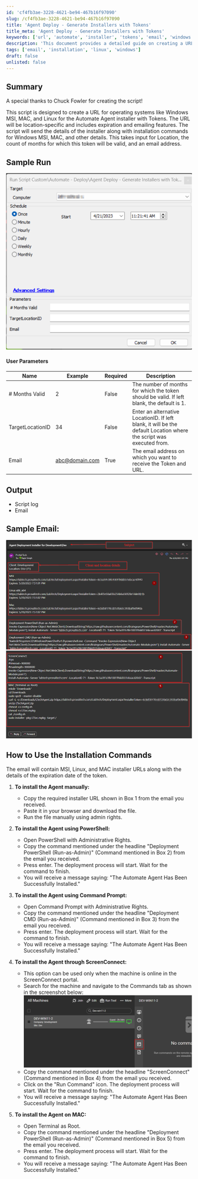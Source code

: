 ```yaml
---
id: 'cf4fb3ae-3228-4621-be94-467b16f97090'
slug: /cf4fb3ae-3228-4621-be94-467b16f97090
title: 'Agent Deploy - Generate Installers with Tokens'
title_meta: 'Agent Deploy - Generate Installers with Tokens'
keywords: ['url', 'automate', 'installer', 'tokens', 'email', 'windows', 'mac', 'linux']
description: 'This document provides a detailed guide on creating a URL for the Automate Agent installer for various operating systems, including Windows MSI, MAC, and Linux. It includes user parameters, output details, and installation commands for each platform, along with a sample run and email outputs.'
tags: ['email', 'installation', 'linux', 'windows']
draft: false
unlisted: false
---
```


## Summary

A special thanks to Chuck Fowler for creating the script!

This script is designed to create a URL for operating systems like Windows MSI, MAC, and Linux for the Automate Agent installer with Tokens. The URL will be location-specific and includes expiration and emailing features. The script will send the details of the installer along with installation commands for Windows MSI, MAC, and other details. This takes input for Location, the count of months for which this token will be valid, and an email address.

## Sample Run

![Sample Run](../../../static/img/docs/cf4fb3ae-3228-4621-be94-467b16f97090/image_1.png)

#### User Parameters

| Name               | Example                          | Required | Description                                                                                   |
|--------------------|----------------------------------|----------|-----------------------------------------------------------------------------------------------|
| # Months Valid     | 2                                | False    | The number of months for which the token should be valid. If left blank, the default is 1.  |
| TargetLocationID   | 34                               | False    | Enter an alternative LocationID. If left blank, it will be the default Location where the script was executed from. |
| Email              | [abc@domain.com](mailto:abc@domain.com) | True     | The email address on which you want to receive the Token and URL.                            |

## Output

- Script log
- Email

## Sample Email:

![Sample Email 1](../../../static/img/docs/cf4fb3ae-3228-4621-be94-467b16f97090/image_2.png)
![Sample Email 2](../../../static/img/docs/cf4fb3ae-3228-4621-be94-467b16f97090/image_3.png)

## How to Use the Installation Commands

The email will contain MSI, Linux, and MAC installer URLs along with the details of the expiration date of the token.

1. **To install the Agent manually:**
   - Copy the required installer URL shown in Box 1 from the email you received.
   - Paste it in your browser and download the file.
   - Run the file manually using admin rights.

2. **To install the Agent using PowerShell:**
   - Open PowerShell with Administrative Rights.
   - Copy the command mentioned under the headline "Deployment PowerShell (Run-as-Admin)" (Command mentioned in Box 2) from the email you received.
   - Press enter. The deployment process will start. Wait for the command to finish.
   - You will receive a message saying: "The Automate Agent Has Been Successfully Installed."

3. **To install the Agent using Command Prompt:**
   - Open Command Prompt with Administrative Rights.
   - Copy the command mentioned under the headline "Deployment CMD (Run-as-Admin)" (Command mentioned in Box 3) from the email you received.
   - Press enter. The deployment process will start. Wait for the command to finish.
   - You will receive a message saying: "The Automate Agent Has Been Successfully Installed."

4. **To install the Agent through ScreenConnect:**
   - This option can be used only when the machine is online in the ScreenConnect portal.
   - Search for the machine and navigate to the Commands tab as shown in the screenshot below:
     ![ScreenConnect Commands](../../../static/img/docs/cf4fb3ae-3228-4621-be94-467b16f97090/image_4.png)
   - Copy the command mentioned under the headline "ScreenConnect" (Command mentioned in Box 4) from the email you received.
   - Click on the "Run Command" icon. The deployment process will start. Wait for the command to finish.
   - You will receive a message saying: "The Automate Agent Has Been Successfully Installed."

5. **To install the Agent on MAC:**
   - Open Terminal as Root.
   - Copy the command mentioned under the headline "Deployment PowerShell (Run-as-Admin)" (Command mentioned in Box 5) from the email you received.
   - Press enter. The deployment process will start. Wait for the command to finish.
   - You will receive a message saying: "The Automate Agent Has Been Successfully Installed."

